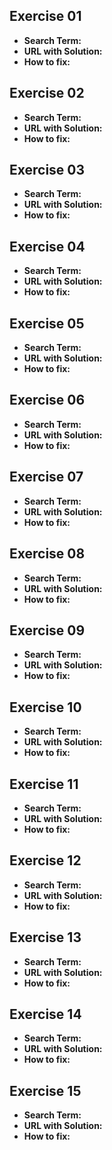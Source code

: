 ## Exercise 01
* **Search Term:**
* **URL with Solution:** 
* **How to fix:**

## Exercise 02
* **Search Term:**
* **URL with Solution:** 
* **How to fix:**

## Exercise 03
* **Search Term:**
* **URL with Solution:** 
* **How to fix:**

## Exercise 04
* **Search Term:**
* **URL with Solution:** 
* **How to fix:**

## Exercise 05
* **Search Term:**
* **URL with Solution:** 
* **How to fix:**

## Exercise 06
* **Search Term:**
* **URL with Solution:** 
* **How to fix:**

## Exercise 07
* **Search Term:**
* **URL with Solution:** 
* **How to fix:**

## Exercise 08
* **Search Term:**
* **URL with Solution:** 
* **How to fix:**

## Exercise 09
* **Search Term:**
* **URL with Solution:** 
* **How to fix:**

## Exercise 10
* **Search Term:**
* **URL with Solution:** 
* **How to fix:**

## Exercise 11
* **Search Term:**
* **URL with Solution:** 
* **How to fix:**

## Exercise 12
* **Search Term:**
* **URL with Solution:** 
* **How to fix:**

## Exercise 13
* **Search Term:**
* **URL with Solution:** 
* **How to fix:**

## Exercise 14
* **Search Term:**
* **URL with Solution:** 
* **How to fix:**

## Exercise 15
* **Search Term:**
* **URL with Solution:** 
* **How to fix:**
